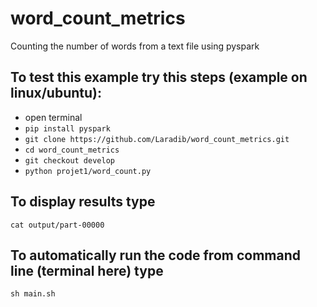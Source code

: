 # word_count_metrics

Counting the number of words from a text file using pyspark

## To test this example try this steps (example on linux/ubuntu):
* open terminal
* ```pip install pyspark```
* ```git clone https://github.com/Laradib/word_count_metrics.git```
* ```cd word_count_metrics```
* ```git checkout develop```
* ```python projet1/word_count.py```
## To display results type
```cat output/part-00000```
## To automatically run the code from command line (terminal here) type
```sh main.sh```

